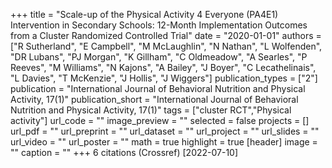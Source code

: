 +++
title = "Scale-up of the Physical Activity 4 Everyone (PA4E1) Intervention in Secondary Schools: 12-Month Implementation Outcomes from a Cluster Randomized Controlled Trial"
date = "2020-01-01"
authors = ["R Sutherland", "E Campbell", "M McLaughlin", "N Nathan", "L Wolfenden", "DR Lubans", "PJ Morgan", "K Gillham", "C Oldmeadow", "A Searles", "P Reeves", "M Williams", "N Kajons", "A Bailey", "J Boyer", "C Lecathelinais", "L Davies", "T McKenzie", "J Hollis", "J Wiggers"]
publication_types = ["2"]
publication = "International Journal of Behavioral Nutrition and Physical Activity, 17(1)"
publication_short = "International Journal of Behavioral Nutrition and Physical Activity, 17(1)"
tags = ["cluster RCT","Physical activity"]
url_code = ""
image_preview = ""
selected = false
projects = []
url_pdf = ""
url_preprint = ""
url_dataset = ""
url_project = ""
url_slides = ""
url_video = ""
url_poster = ""
math = true
highlight = true
[header]
image = ""
caption = ""
+++
6 citations (Crossref) [2022-07-10]
